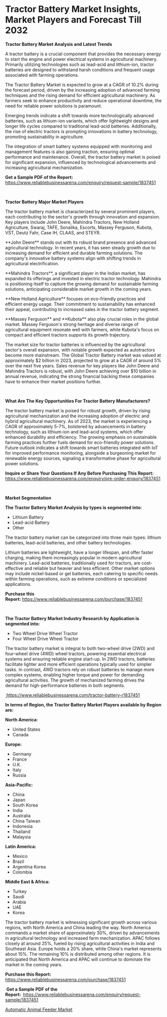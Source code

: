 <p><h1>Tractor Battery Market Insights, Market Players and Forecast Till 2032</h1></p><p><strong>Tractor Battery Market Analysis and Latest Trends</strong></p>
<p><p>A tractor battery is a crucial component that provides the necessary energy to start the engine and power electrical systems in agricultural machinery. Primarily utilizing technologies such as lead-acid and lithium-ion, tractor batteries are designed to withstand harsh conditions and frequent usage associated with farming operations.</p><p>The Tractor Battery Market is expected to grow at a CAGR of 10.2% during the forecast period, driven by the increasing adoption of advanced farming techniques and the rising demand for efficient agricultural machinery. As farmers seek to enhance productivity and reduce operational downtime, the need for reliable power solutions is paramount. </p><p>Emerging trends indicate a shift towards more technologically advanced batteries, such as lithium-ion variants, which offer lightweight designs and longer life cycles compared to traditional lead-acid batteries. Additionally, the rise of electric tractors is prompting innovations in battery technology, promoting sustainability in agriculture. </p><p>The integration of smart battery systems equipped with monitoring and management features is also gaining traction, ensuring optimal performance and maintenance. Overall, the tractor battery market is poised for significant expansion, influenced by technological advancements and increasing agricultural mechanization.</p></p>
<p><strong>Get a Sample PDF of the Report:&nbsp;</strong> <a href="https://www.reliablebusinessarena.com/enquiry/request-sample/1837451?utm_campaign=2581&utm_medium=2&utm_source=Github&utm_content=ia&utm_term=22022025&utm_id=tractor-battery">https://www.reliablebusinessarena.com/enquiry/request-sample/1837451</a></p>
<p>&nbsp;</p>
<p><strong>Tractor Battery Major Market Players</strong></p>
<p><p>The tractor battery market is characterized by several prominent players, each contributing to the sector's growth through innovation and expansion. Key players include John Deere, Mahindra Tractors, New Holland Agriculture, Swaraj, TAFE, Sonalika, Escorts, Massey Ferguson, Kubota, VST, Deutz Fahr, Case IH, CLAAS, and STEYR.</p><p>**John Deere** stands out with its robust brand presence and advanced agricultural technology. In recent years, it has seen steady growth due to increasing demand for efficient and durable farming solutions. The company's innovative battery systems align with shifting trends in agricultural electrification.</p><p>**Mahindra Tractors**, a significant player in the Indian market, has expanded its offerings and invested in electric tractor technology. Mahindra is positioning itself to capture the growing demand for sustainable farming solutions, anticipating considerable market growth in the coming years.</p><p>**New Holland Agriculture** focuses on eco-friendly practices and efficient energy usage. Their commitment to sustainability has enhanced their appeal, contributing to increased sales in the tractor battery segment.</p><p>**Massey Ferguson** and **Kubota** also play crucial roles in the global market. Massey Ferguson's strong heritage and diverse range of agricultural equipment resonate well with farmers, while Kubota's focus on compact and efficient tractors supports its growth trajectory.</p><p>The market size for tractor batteries is influenced by the agricultural sector's overall expansion, with notable growth expected as autotractors become more mainstream. The Global Tractor Battery market was valued at approximately $2 billion in 2023, projected to grow at a CAGR of around 5% over the next five years. Sales revenue for key players like John Deere and Mahindra Tractors is robust, with John Deere achieving over $10 billion in annual revenue, indicating the strong financial backing these companies have to enhance their market positions further.</p></p>
<p>&nbsp;</p>
<p><strong>What Are The Key Opportunities For Tractor Battery Manufacturers?</strong></p>
<p><p>The tractor battery market is poised for robust growth, driven by rising agricultural mechanization and the increasing adoption of electric and hybrid agricultural machinery. As of 2023, the market is experiencing a CAGR of approximately 5-7%, bolstered by advancements in battery technology, such as lithium-ion and lead-acid systems, which offer enhanced durability and efficiency. The growing emphasis on sustainable farming practices further fuels demand for eco-friendly power solutions. Future outlook indicates a shift towards smart batteries integrated with IoT for improved performance monitoring, alongside a burgeoning market for renewable energy sources, signaling a transformative phase for agricultural power solutions.</p></p>
<p><strong>Inquire or Share Your Questions If Any Before Purchasing This Report:</strong> <a href="https://www.reliablebusinessarena.com/enquiry/pre-order-enquiry/1837451?utm_campaign=2581&utm_medium=2&utm_source=Github&utm_content=ia&utm_term=22022025&utm_id=tractor-battery">https://www.reliablebusinessarena.com/enquiry/pre-order-enquiry/1837451</a></p>
<p>&nbsp;</p>
<p><strong>Market Segmentation</strong></p>
<p><strong>The Tractor Battery Market Analysis by types is segmented into:</strong></p>
<p><ul><li>Lithium Battery</li><li>Lead-acid Battery</li><li>Other</li></ul></p>
<p><p>The tractor battery market can be categorized into three main types: lithium batteries, lead-acid batteries, and other battery technologies. </p><p>Lithium batteries are lightweight, have a longer lifespan, and offer faster charging, making them increasingly popular in modern agricultural machinery. Lead-acid batteries, traditionally used for tractors, are cost-effective and reliable but heavier and less efficient. Other market options may include nickel-based or gel batteries, each catering to specific needs within farming operations, such as extreme conditions or specialized applications.</p></p>
<p><strong>Purchase this Report:&nbsp;</strong><a href="https://www.reliablebusinessarena.com/purchase/1837451?utm_campaign=2581&utm_medium=2&utm_source=Github&utm_content=ia&utm_term=22022025&utm_id=tractor-battery">https://www.reliablebusinessarena.com/purchase/1837451</a></p>
<p>&nbsp;</p>
<p><strong>The Tractor Battery Market Industry Research by Application is segmented into:</strong></p>
<p><ul><li>Two Wheel Drive Wheel Tractor</li><li>Four Wheel Drive Wheel Tractor</li></ul></p>
<p><p>The tractor battery market is integral to both two-wheel drive (2WD) and four-wheel drive (4WD) wheel tractors, powering essential electrical systems and ensuring reliable engine start-up. In 2WD tractors, batteries facilitate lighter and more efficient operations typically used for simpler tasks. In contrast, 4WD tractors rely on robust batteries to manage more complex systems, enabling higher torque and power for demanding agricultural activities. The growth of mechanized farming drives the demand for high-performance batteries in both segments.</p></p>
<p><a href="https://www.reliablebusinessarena.com/tractor-battery-r1837451?utm_campaign=2581&utm_medium=2&utm_source=Github&utm_content=ia&utm_term=22022025&utm_id=tractor-battery">&nbsp;https://www.reliablebusinessarena.com/tractor-battery-r1837451</a></p>
<p><strong>In terms of Region, the Tractor Battery Market Players available by Region are:</strong></p>
<p>
    <p> <strong> North America: </strong>
        <ul>
            <li>United States</li>
            <li>Canada</li>
        </ul>
        </p> 
    <p> <strong> Europe: </strong>
        <ul>
            <li>Germany</li>
            <li>France</li>
            <li>U.K.</li>
            <li>Italy</li>
            <li>Russia</li>
        </ul>
        </p> 
    <p> <strong> Asia-Pacific: </strong>
        <ul>
            <li>China</li>
            <li>Japan</li>
            <li>South Korea</li>
            <li>India</li>
            <li>Australia</li>
            <li>China Taiwan</li>
            <li>Indonesia</li>
            <li>Thailand</li>
            <li>Malaysia</li>
        </ul>
        </p> 
    <p> <strong> Latin America: </strong>
        <ul>
            <li>Mexico</li>
            <li>Brazil</li>
            <li>Argentina Korea</li>
            <li>Colombia</li>
        </ul>
        </p> 
    <p> <strong> Middle East & Africa: </strong>
        <ul>
            <li>Turkey</li>
            <li>Saudi</li>
            <li>Arabia</li>
            <li>UAE</li>
            <li>Korea</li>
        </ul>
    </p>
    </p>
<p><p>The tractor battery market is witnessing significant growth across various regions, with North America and China leading the way. North America commands a market share of approximately 30%, driven by advancements in agricultural technology and increased farm mechanization. APAC follows closely at around 25%, fueled by rising agricultural activities in India and Southeast Asia. Europe holds a 20% share, while China's market represents about 15%. The remaining 10% is distributed among other regions. It is anticipated that North America and APAC will continue to dominate the market in the coming years.</p></p>
<p><strong>Purchase this Report: </strong><a href="https://www.reliablebusinessarena.com/purchase/1837451?utm_campaign=2581&utm_medium=2&utm_source=Github&utm_content=ia&utm_term=22022025&utm_id=tractor-battery">https://www.reliablebusinessarena.com/purchase/1837451</a></p>
<p>&nbsp;<strong>Get a Sample PDF of the Report:&nbsp;&nbsp;</strong><a href="https://www.reliablebusinessarena.com/enquiry/request-sample/1837451?utm_campaign=2581&utm_medium=2&utm_source=Github&utm_content=ia&utm_term=22022025&utm_id=tractor-battery">https://www.reliablebusinessarena.com/enquiry/request-sample/1837451</a></p>
<p><strong></strong></p>
<p><p><a href="https://github.com/carendesrochers299/Market-Research-Report-List-1/blob/main/automatic-animal-feeder-market.md?utm_campaign=2581&utm_medium=2&utm_source=Github&utm_content=ia&utm_term=22022025&utm_id=tractor-battery">Automatic Animal Feeder Market</a></p></p>